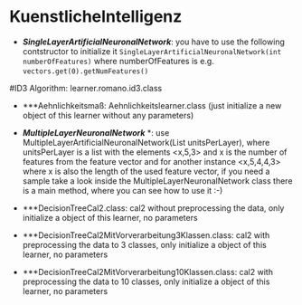 KuenstlicheIntelligenz
======================
* ***SingleLayerArtificialNeuronalNetwork***: you have to use the following contstructor to initialize it `SingleLayerArtificialNeuronalNetwork(int numberOfFeatures)` where numberOfFeatures is e.g. `vectors.get(0).getNumFeatures()`

#ID3 Algorithm: learner.romano.id3.class

* ***Aehnlichkeitsmaß: Aehnlichkeitslearner.class (just initialize a new object of this learner without any parameters)

* ***MultipleLayerNeuronalNetwork*** *: use MultipleLayerArtificialNeuronalNetwork(List<Integer> unitsPerLayer), where unitsPerLayer is a list with the elements <x,5,3> and x is the number of features from the feature vector and for another instance <x,5,4,4,3> where x is also the length of the used feature vector, if you need a sample take a look inside the MultipleLayerNeuronalNetwork class there is a main method, where you can see how to use it :-)

* ***DecisionTreeCal2.class: cal2 without preprocessing the data, only initialize a object of this learner, no parameters  
* ***DecisionTreeCal2MitVorverarbeitung3Klassen.class: cal2 with preprocessing the data to 3 classes, only initialize a object of this learner, no parameters
* ***DecisionTreeCal2MitVorverarbeitung10Klassen.class: cal2 with preprocessing the data to 10 classes, only initialize a object of this learner, no parameters